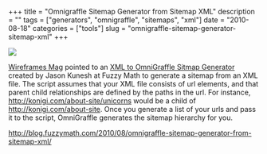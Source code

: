 +++
title = "Omnigraffle Sitemap Generator from Sitemap XML"
description = ""
tags = ["generators", "omnigraffle", "sitemaps", "xml"]
date = "2010-08-18"
categories = ["tools"]
slug = "omnigraffle-sitemap-generator-sitemap-xml"
+++


<div class="tool-screenshot mb1"><a href="http://blog.fuzzymath.com/2010/08/omnigraffle-sitemap-generator-from-sitemap-xml/"><img id='bluga-thumbnail-2671' class='bluga-thumbnail custom' src='http://media.konigi.com/bluga/
wt522fa6fa6fe10_custom.jpg'/></a></div><p><a href="http://wireframes.linowski.ca/2010/08/omnigraffle-sitemap-generator/">Wireframes Mag</a> pointed to an <a href="http://blog.fuzzymath.com/2010/08/omnigraffle-sitemap-generator-from-sitemap-xml/">XML to OmniGraffle Sitmap Generator</a> created by Jason Kunesh at Fuzzy Math to generate a sitemap from an XML file. The script assumes that your XML file consists of url elements, and that parent child relationships are defined by the paths in the url. For instance, <a href="../../about-site/unicorns.html" title="http://konigi.com/about-site/unicorns"><a href="../../about-site/unicorns.html">http://konigi.com/about-site/unicorns</a></a> would be a child of <a href="../../about-site.html" title="http://konigi.com/about-site"><a href="../../about-site.html">http://konigi.com/about-site</a></a>. Once you generate a list of your urls and pass it to the script, OmniGraffle generates the sitemap hierarchy for you.</p>

  
<p><a href="http://blog.fuzzymath.com/2010/08/omnigraffle-sitemap-generator-from-sitemap-xml/">http://blog.fuzzymath.com/2010/08/omnigraffle-sitemap-generator-from-sitemap-xml/</a></p>
      
